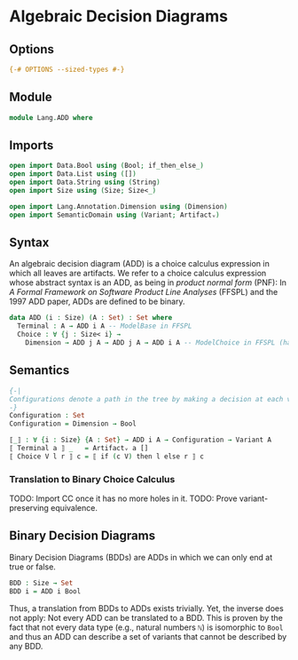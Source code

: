 # Algebraic Decision Diagrams

## Options

```agda
{-# OPTIONS --sized-types #-}
```

## Module

```agda
module Lang.ADD where
```

## Imports

```agda
open import Data.Bool using (Bool; if_then_else_)
open import Data.List using ([])
open import Data.String using (String)
open import Size using (Size; Size<_)

open import Lang.Annotation.Dimension using (Dimension)
open import SemanticDomain using (Variant; Artifactᵥ)
```

## Syntax

An algebraic decision diagram (ADD) is a choice calculus expression in which all leaves are artifacts.
We refer to a choice calculus expression whose abstract syntax is an ADD, as being in _product normal form_ (PNF):
In _A Formal Framework on Software Product Line Analyses_ (FFSPL) and the 1997 ADD paper, ADDs are defined to be binary.

```agda
data ADD (i : Size) (A : Set) : Set where
  Terminal : A → ADD i A -- ModelBase in FFSPL
  Choice : ∀ {j : Size< i} →
    Dimension → ADD j A → ADD j A → ADD i A -- ModelChoice in FFSPL (has a presence condition here instead of a dimension)
```

## Semantics

```agda
{-|
Configurations denote a path in the tree by making a decision at each variable to select a certain terminal at the end.
-}
Configuration : Set
Configuration = Dimension → Bool

⟦_⟧ : ∀ {i : Size} {A : Set} → ADD i A → Configuration → Variant A
⟦ Terminal a ⟧ _   = Artifactᵥ a []
⟦ Choice V l r ⟧ c = ⟦ if (c V) then l else r ⟧ c
```

### Translation to Binary Choice Calculus

TODO: Import CC once it has no more holes in it.
TODO: Prove variant-preserving equivalence.

## Binary Decision Diagrams

Binary Decision Diagrams (BDDs) are ADDs in which we can only end at true or false.

```agda
BDD : Size → Set
BDD i = ADD i Bool
```

Thus, a translation from BDDs to ADDs exists trivially.
Yet, the inverse does not apply:
Not every ADD can be translated to a BDD.
This is proven by the fact that not every data type (e.g., natural numbers `ℕ`) is isomorphic to `Bool` and thus an ADD can describe a set of variants that cannot be described by any BDD.

